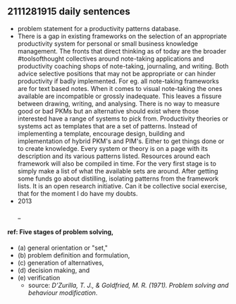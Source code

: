 ## 2111281915 daily sentences
* problem statement for a productivity patterns database. 
* There is a gap in existing frameworks on the selection of an appropriate productivity system for personal or small business knowledge management. The fronts that direct thinking as of today are the broader #toolsofthought collectives around note-taking applications and productivity coaching shops of note-taking, journaling, and writing. Both advice selective positions that may not be appropriate or can hinder productivity if badly implemented. For eg. all note-taking frameworks are for text based notes. When it comes to visual note-taking the ones available are incompatible or grossly inadequate. This leaves a fissure between drawing, writing, and analysing. There is no way to measure good or bad PKMs but an alternative should exist where those interested have a range of systems to pick from. Productivity theories or systems act as templates that are a set of patterns. Instead of implementing a template, encourage design, building and implementation of hybrid PKM's and PIM's. Either to get things done or to create knowledge. Every system or theory is on a page with its description and its various patterns listed. Resources around each framework will also be compiled in time. For the very first stage is to simply make a list of what the available sets are around. After getting some funds go about distilling, isolating patterns from the framework lists. It is an open research initiative. Can it be collective social exercise, that for the moment I do have my doubts.
* 2013 <br>
<br>_<br>

#### ref: Five stages of problem solving, 
* (a) general orientation or "set," 
* (b) problem definition and formulation, 
* (c) generation of alternatives, 
* (d) decision making, and 
* (e) verification 
  * source: _D’Zurilla, T. J., & Goldfried, M. R. (1971). Problem solving and behaviour modification_.
